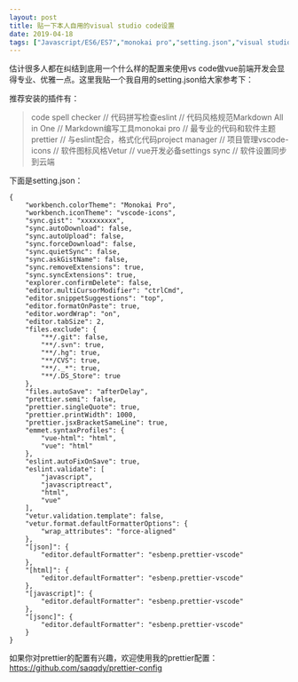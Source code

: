 ```yaml
---
layout: post
title: 贴一下本人自用的visual studio code设置		
date: 2019-04-18
tags: ["Javascript/ES6/ES7","monokai pro","setting.json","visual studio code","前端"]
---
```


<!-- wp:paragraph -->
估计很多人都在纠结到底用一个什么样的配置来使用vs code做vue前端开发会显得专业、优雅一点。这里我贴一个我自用的setting.json给大家参考下：
<!-- /wp:paragraph -->

<!-- wp:paragraph -->
推荐安装的插件有：
<!-- /wp:paragraph -->

<!-- wp:quote -->
<blockquote class="wp-block-quote">code spell checker // 代码拼写检查eslint // 代码风格规范Markdown All in One // Markdown编写工具monokai pro // 最专业的代码和软件主题prettier // 与eslint配合，格式化代码project manager // 项目管理vscode-icons // 软件图标风格Vetur // vue开发必备settings sync // 软件设置同步到云端</blockquote>
<!-- /wp:quote -->

<!-- wp:paragraph -->
下面是setting.json：
<!-- /wp:paragraph -->

<!-- wp:code -->
<pre class="wp-block-code"><code>{
    "workbench.colorTheme": "Monokai Pro",
    "workbench.iconTheme": "vscode-icons",
    "sync.gist": "xxxxxxxxx",
    "sync.autoDownload": false,
    "sync.autoUpload": false,
    "sync.forceDownload": false,
    "sync.quietSync": false,
    "sync.askGistName": false,
    "sync.removeExtensions": true,
    "sync.syncExtensions": true,
    "explorer.confirmDelete": false,
    "editor.multiCursorModifier": "ctrlCmd",
    "editor.snippetSuggestions": "top",
    "editor.formatOnPaste": true,
    "editor.wordWrap": "on",
    "editor.tabSize": 2,
    "files.exclude": {
        "**/.git": false,
        "**/.svn": true,
        "**/.hg": true,
        "**/CVS": true,
        "**/._*": true,
        "**/.DS_Store": true
    },
    "files.autoSave": "afterDelay",
    "prettier.semi": false,
    "prettier.singleQuote": true,
    "prettier.printWidth": 1000,
    "prettier.jsxBracketSameLine": true,
    "emmet.syntaxProfiles": {
        "vue-html": "html",
        "vue": "html"
    },
    "eslint.autoFixOnSave": true,
    "eslint.validate": [
        "javascript",
        "javascriptreact",
        "html",
        "vue"
    ],
    "vetur.validation.template": false,
    "vetur.format.defaultFormatterOptions": {
        "wrap_attributes": "force-aligned"
    },
    "[json]": {
        "editor.defaultFormatter": "esbenp.prettier-vscode"
    },
    "[html]": {
        "editor.defaultFormatter": "esbenp.prettier-vscode"
    },
    "[javascript]": {
        "editor.defaultFormatter": "esbenp.prettier-vscode"
    },
    "[jsonc]": {
        "editor.defaultFormatter": "esbenp.prettier-vscode"
    }
}</code></pre>
<!-- /wp:code -->

<!-- wp:paragraph -->
如果你对prettier的配置有兴趣，欢迎使用我的prettier配置：<a href="https://github.com/saqqdy/prettier-config">https://github.com/saqqdy/prettier-config</a>
<!-- /wp:paragraph -->		